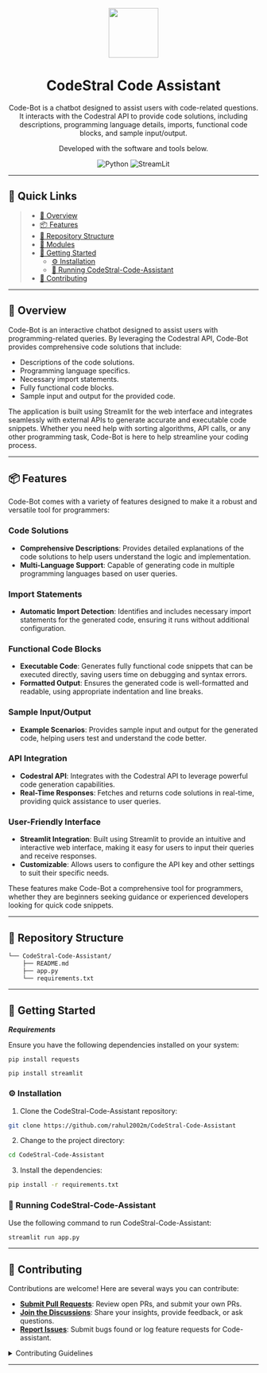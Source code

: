 <p align="center">
  <img src="https://cdn-icons-png.flaticon.com/512/6295/6295417.png" width="100" />
</p>
<p align="center">
    <h1 align="center">CodeStral Code Assistant</h1>
</p>
<p align="center">
    Code-Bot is a chatbot designed to assist users with code-related questions. It interacts with the Codestral API to provide code solutions, including descriptions, programming language details, imports, functional code blocks, and sample input/output.
</p>
<p align="center">
		Developed with the software and tools below.
</p>
<p align="center">
	<img src="https://img.shields.io/badge/Python-3776AB.svg?style=flat&logo=Python&logoColor=white" alt="Python">
	<img src="https://img.shields.io/badge/-streamlit-05122A?style=flat&logo=streamlit&logoColor=FFA518" alt="StreamLit">
</p>
<hr>

## 🔗 Quick Links

> - [📍 Overview](#-overview)
> - [📦 Features](#-features)
> - [📂 Repository Structure](#-repository-structure)
> - [🧩 Modules](#-modules)
> - [🚀 Getting Started](#-getting-started)
>   - [⚙️ Installation](#️-installation)
>   - [🤖 Running CodeStral-Code-Assistant](#-running-CodeStral-Code-Assistant)
> - [🤝 Contributing](#-contributing)

---

## 📍 Overview

Code-Bot is an interactive chatbot designed to assist users with programming-related queries. By leveraging the Codestral API, Code-Bot provides comprehensive code solutions that include:

- Descriptions of the code solutions.
- Programming language specifics.
- Necessary import statements.
- Fully functional code blocks.
- Sample input and output for the provided code.

The application is built using Streamlit for the web interface and integrates seamlessly with external APIs to generate accurate and executable code snippets. Whether you need help with sorting algorithms, API calls, or any other programming task, Code-Bot is here to help streamline your coding process.

---

## 📦 Features

Code-Bot comes with a variety of features designed to make it a robust and versatile tool for programmers:

### Code Solutions
- **Comprehensive Descriptions**: Provides detailed explanations of the code solutions to help users understand the logic and implementation.
- **Multi-Language Support**: Capable of generating code in multiple programming languages based on user queries.

### Import Statements
- **Automatic Import Detection**: Identifies and includes necessary import statements for the generated code, ensuring it runs without additional configuration.

### Functional Code Blocks
- **Executable Code**: Generates fully functional code snippets that can be executed directly, saving users time on debugging and syntax errors.
- **Formatted Output**: Ensures the generated code is well-formatted and readable, using appropriate indentation and line breaks.

### Sample Input/Output
- **Example Scenarios**: Provides sample input and output for the generated code, helping users test and understand the code better.

### API Integration
- **Codestral API**: Integrates with the Codestral API to leverage powerful code generation capabilities.
- **Real-Time Responses**: Fetches and returns code solutions in real-time, providing quick assistance to user queries.

### User-Friendly Interface
- **Streamlit Integration**: Built using Streamlit to provide an intuitive and interactive web interface, making it easy for users to input their queries and receive responses.
- **Customizable**: Allows users to configure the API key and other settings to suit their specific needs.

These features make Code-Bot a comprehensive tool for programmers, whether they are beginners seeking guidance or experienced developers looking for quick code snippets.

---

## 📂 Repository Structure

```sh
└── CodeStral-Code-Assistant/
    ├── README.md
    ├── app.py
    └── requirements.txt
```

---

## 🚀 Getting Started

***Requirements***

Ensure you have the following dependencies installed on your system:

```
pip install requests
```
```
pip install streamlit
```

### ⚙️ Installation

1. Clone the CodeStral-Code-Assistant repository:

```sh
git clone https://github.com/rahul2002m/CodeStral-Code-Assistant
```

2. Change to the project directory:

```sh
cd CodeStral-Code-Assistant
```

3. Install the dependencies:

```sh
pip install -r requirements.txt
```

### 🤖 Running CodeStral-Code-Assistant

Use the following command to run CodeStral-Code-Assistant:

```sh
streamlit run app.py
```

---

## 🤝 Contributing

Contributions are welcome! Here are several ways you can contribute:

- **[Submit Pull Requests](https://github.com/rahul2002m/CodeStral-Code-Assistant/blob/main/CONTRIBUTING.md)**: Review open PRs, and submit your own PRs.
- **[Join the Discussions](https://github.com/rahul2002m/CodeStral-Code-Assistant/discussions)**: Share your insights, provide feedback, or ask questions.
- **[Report Issues](https://github.com/rahul2002m/CodeStral-Code-Assistant/issues)**: Submit bugs found or log feature requests for Code-assistant.

<details>
    <summary>Contributing Guidelines</summary>

1. **Fork the Repository**: Start by forking the project repository to your GitHub account.
2. **Clone Locally**: Clone the forked repository to your local machine using a Git client.
   ```sh
   git clone https://github.com/rahul2002m/CodeStral-Code-Assistant
   ```
3. **Create a New Branch**: Always work on a new branch, giving it a descriptive name.
   ```sh
   git checkout -b new-feature-x
   ```
4. **Make Your Changes**: Develop and test your changes locally.
5. **Commit Your Changes**: Commit with a clear message describing your updates.
   ```sh
   git commit -m 'Implemented new feature x.'
   ```
6. **Push to GitHub**: Push the changes to your forked repository.
   ```sh
   git push origin new-feature-x
   ```
7. **Submit a Pull Request**: Create a PR against the original project repository. Clearly describe the changes and their motivations.

Once your PR is reviewed and approved, it will be merged into the main branch.

</details>

---
